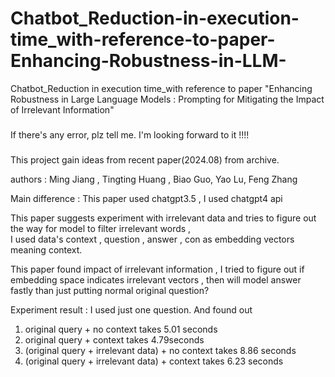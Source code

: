 # Chatbot_Reduction-in-execution-time_with-reference-to-paper-Enhancing-Robustness-in-LLM-
Chatbot_Reduction in execution time_with reference to paper "Enhancing Robustness in Large Language Models : Prompting for Mitigating the Impact of Irrelevant Information"

###

If there's any error, plz tell me. I'm looking forward to it !!!!

###

This project gain ideas from recent paper(2024.08) from archive.

authors : Ming Jiang , Tingting Huang , Biao Guo, Yao Lu, Feng Zhang


Main difference : 
This paper used chatgpt3.5                          ,
I used chatgpt4 api

This paper suggests experiment with irrelevant data and tries to figure out the way for model to filter irrelevant words  ,   
I used data's context , question , answer , con as embedding vectors meaning context.

This paper found impact of irrelevant information                     ,
I tried to figure out if embedding space indicates irrelevant vectors , then will model answer fastly than just putting normal original question?


Experiment result : I used just one question. And found out 

1) original query + no context takes 5.01 seconds
2) original query + context takes 4.79seconds
3) (original query + irrelevant data) + no context takes 8.86 seconds
4) (original query + irrelevant data) + context takes 6.23 seconds
